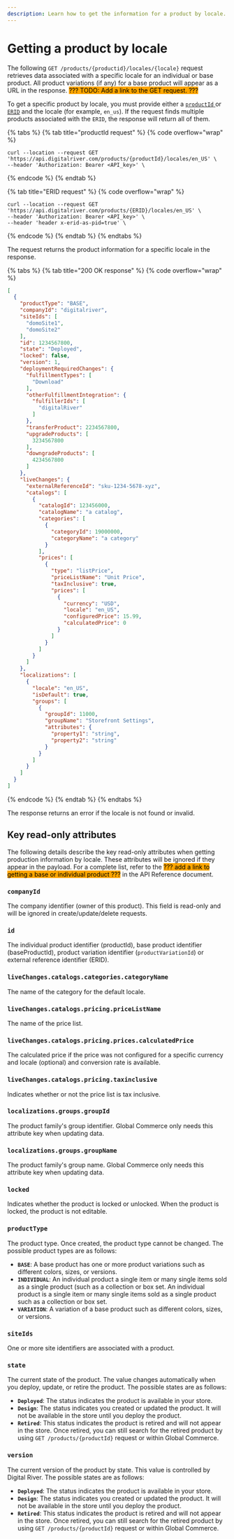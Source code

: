 ```yaml
---
description: Learn how to get the information for a product by locale.
---
```


# Getting a product by locale

The following `GET /products/{productid}/locales/{locale}` request retrieves data associated with a specific locale for an individual or base product. All product variations (if any) for a base product will appear as a URL in the response. <mark style="background-color:orange;">??? TODO: Add a link to the GET request. ???</mark>

To get a specific product by locale, you must provide either a [`productId` ](../administrator-browser-experience/product-basics/unique-product-identifier.md#product-identifier)or [`ERID`](../administrator-browser-experience/product-basics/unique-product-identifier.md#external-reference-identifier-erid)  and the locale (for example, `en_us`). If the request finds multiple products associated with the `ERID`, the response will return all of them.

{% tabs %}
{% tab title="productId request" %}
{% code overflow="wrap" %}
```http
curl --location --request GET 'https://api.digitalriver.com/products/{productId}/locales/en_US' \
--header 'Authorization: Bearer <API_key>' \
```
{% endcode %}
{% endtab %}

{% tab title="ERID request" %}
{% code overflow="wrap" %}
```http
curl --location --request GET 'https://api.digitalriver.com/products/{ERID}/locales/en_US' \
--header 'Authorization: Bearer <API_key>' \
--header 'header x-erid-as-pid=true' \
```
{% endcode %}
{% endtab %}
{% endtabs %}

The request returns the product information for a specific locale in the response.&#x20;

{% tabs %}
{% tab title="200 OK response" %}
{% code overflow="wrap" %}
```json
[
  {
    "productType": "BASE",
    "companyId": "digitalriver",
    "siteIds": [
      "domoSite1",
      "domoSite2"
    ],
    "id": 1234567800,
    "state": "Deployed",
    "locked": false,
    "version": 1,
    "deploymentRequiredChanges": {
      "fulfillmentTypes": [
        "Download"
      ],
      "otherFulfillmentIntegration": {
        "fulfillerIds": [
          "digitalRiver"
        ]
      },
      "transferProduct": 2234567800,
      "upgradeProducts": [
        3234567800
      ],
      "downgradeProducts": [
        4234567800
      ]
    },
    "liveChanges": {
      "externalReferenceId": "sku-1234-5678-xyz",
      "catalogs": [
        {
          "catalogId": 123456000,
          "catalogName": "a catalog",
          "categories": [
            {
              "categoryId": 19000000,
              "categoryName": "a category"
            }
          ],
          "prices": [
            {
              "type": "listPrice",
              "priceListName": "Unit Price",
              "taxInclusive": true,
              "prices": [
                {
                  "currency": "USD",
                  "locale": "en_US",
                  "configuredPrice": 15.99,
                  "calculatedPrice": 0
                }
              ]
            }
          ]
        }
      ]
    },
    "localizations": [
      {
        "locale": "en_US",
        "isDefault": true,
        "groups": [
          {
            "groupId": 11000,
            "groupName": "Storefront Settings",
            "attributes": {
              "property1": "string",
              "property2": "string"
            }
          }
        ]
      }
    ]
  }
]
```
{% endcode %}
{% endtab %}
{% endtabs %}

The response returns an error if the locale is not found or invalid.



## Key read-only attributes

The following details describe the key read-only attributes when getting production information by locale. These attributes will be ignored if they appear in the payload. For a complete list, refer to the <mark style="background-color:orange;">??? add a link to getting a base or individual product ???</mark> in the API Reference document.

### `companyId`&#x20;

The company identifier (owner of this product). This field is read-only and will be ignored in create/update/delete requests.&#x20;

### `id`&#x20;

The individual product identifier (productId), base product identifier (baseProductId), product variation identifier (`productVariationId`) or external reference identifier (ERID). &#x20;

### `liveChanges.catalogs.categories.categoryName`

The name of the category for the default locale.

### `liveChanges.catalogs.pricing.priceListName`

The name of the price list.

### `liveChanges.catalogs.pricing.prices.calculatedPrice`

The calculated price if the price was not configured for a specific currency and locale (optional) and conversion rate is available.

### `liveChanges.catalogs.pricing.taxinclusive`

Indicates whether or not the price list is tax inclusive.

### `localizations.groups.groupId`

The product family's group identifier. Global Commerce only needs this attribute key when updating data.&#x20;

### `localizations.groups.groupName`

The product family's group name. Global Commerce only needs this attribute key when updating data.&#x20;

### `locked`&#x20;

Indicates whether the product is locked or unlocked. When the product is locked, the product is not editable.&#x20;

### `productType`&#x20;

The product type. Once created, the product type cannot be changed. The possible product types are as follows:&#x20;

* **`BASE`**: A base product has one or more product variations such as different colors, sizes, or versions.&#x20;
* **`INDIVIDUAL`**: An individual product a single item or many single items sold as a single product (such as a collection or box set. An individual product is a single item or many single items sold as a single product such as a collection or box set.&#x20;
* **`VARIATION`**: A variation of a base product such as different colors, sizes, or versions.

### `siteIds`&#x20;

One or more site identifiers are associated with a product.

### `state`&#x20;

The current state of the product. The value changes automatically when you deploy, update, or retire the product. The possible states are as follows:&#x20;

* **`Deployed`**: The status indicates the product is available in your store.&#x20;
* **`Design`**: The status indicates you created or updated the product. It will not be available in the store until you deploy the product.&#x20;
* **`Retired`**: This status indicates the product is retired and will not appear in the store. Once retired, you can still search for the retired product by using `GET /products/{productId}` request or within Global Commerce.

### `version`

The current version of the product by state. This value is controlled by Digital River. The possible states are as follows:&#x20;

* **`Deployed`**: The status indicates the product is available in your store.
* **`Design`**: The status indicates you created or updated the product. It will not be available in the store until you deploy the product.&#x20;
* **`Retired`**: This status indicates the product is retired and will not appear in the store. Once retired, you can still search for the retired product by using `GET /products/{productId}` request or within Global Commerce.
